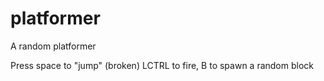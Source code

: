 # platformer
A random platformer

Press space to "jump" (broken) LCTRL to fire, B to spawn a random block
